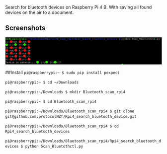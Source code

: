 Search for bluetooth devices on Raspberry Pi 4 B. With saving all found devices on the air to a document.

## Screenshots
![Raspberry Pi 4 B](https://github.com/protocolNZT/Rpi4_search_bluetooth_device/blob/master/images/screenshot.png)

##Install
```pi@raspberrypi:~ $ sudo pip install pexpect```

```pi@raspberrypi:~ $ cd ~/Downloads```

```pi@raspberrypi:~/Downloads $ mkdir Bluetooth_scan_rpi4```

```pi@raspberrypi:~ $ cd Bluetooth_scan_rpi4```

```pi@raspberrypi:~/Downloads/Bluetooth_scan_rpi4 $ git clone git@github.com:protocolNZT/Rpi4_search_bluetooth_device.git```

```pi@raspberrypi:~/Downloads/Bluetooth_scan_rpi4 $ cd Rpi4_search_bluetooth_devices```

```pi@raspberrypi:~/Downloads/Bluetooth_scan_rpi4/Rpi4_search_bluetooth_devices $ python Scan_Bluetothctl.py```




